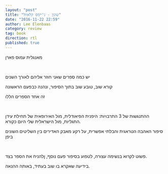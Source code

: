 ```yaml
---
layout: "post"
title: "שוגון - ג'יימס קלאוול"
date: "2016-11-22 22:59"
author: Lee Elenbaas
category: review
tag: book
direction: rtl
published: true
---
```

מאנגלית עמוס פארן

<br>

יש כמה ספרים שאני חוזר אליהם לאורך השנים

קורא שוב, טובע שוב בתוך הסיפור, ונהנה כבפעם הראשונה

זה אחד הספרים הללו

<br>

ההתנגשות של 3 התרבויות: היפנית הפיאודלית, מול האירופאית של תחילת עידן התגליות, מול הישראלית שלי היום כקורא.

סיפור האהבה הטראגית והבלתי אפשרית, על רקע מאבק האדירים בין השליטים השונים ביפן

<br>

פשוט לקרוא בנשימה עצורה, לטפוע בסיפור פעם נוסף, ןלהניח את הספר בצד.

בידיעה שאקרא בו שוב בעתיד, באותה ההנאה.
